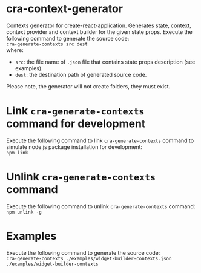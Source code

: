 # cra-context-generator
Contexts generator for create-react-application.
Generates state, context, context provider and context builder for the given state props.
Execute the following command to generate the source code:  
`cra-generate-contexts src dest`  
where:
- `src`: the file name of `.json` file that contains state props description (see examples).
- `dest`: the destination path of generated source code.

Please note, the generator will not create folders, they must exist.

# Link `cra-generate-contexts` command for development
Execute the following command to link `cra-generate-contexts` command to simulate node.js package installation for development:  
`npm link`

# Unlink `cra-generate-contexts` command
Execute the following command to unlink `cra-generate-contexts` command:  
`npm unlink -g`

# Examples
Execute the following command to generate the source code:  
`cra-generate-contexts ./examples/widget-builder-contexts.json ./examples/widget-builder-contexts`

